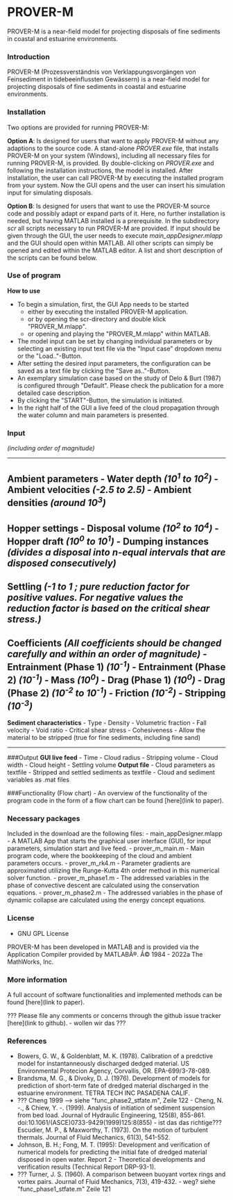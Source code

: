 # PROVER-M
PROVER-M is a near-field model for projecting disposals of fine sediments in coastal and estuarine environments.

### Introduction

PROVER-M (Prozessverständnis von Verklappungsvorgängen von Feinsediment in tidebeeinflussten Gewässern) is a near-field model for projecting disposals of fine sediments in coastal and estuarine environments.

### Installation

Two options are provided for running PROVER-M:

**Option A**: Is designed for users that want to apply PROVER-M without any adaptions to the source code. A stand-alone _PROVER.exe_ file, that installs PROVER-M on your system (Windows), including all necessary files for running PROVER-M, is provided. By double-clicking on _PROVER.exe_ and following the installation instructions, the model is installed. After installation, the user can call PROVER-M by executing the installed program from your system. Now the GUI opens and the user can insert his simulation input for simulating disposals.

**Option B**: Is designed for users that want to use the PROVER-M source code and possibly adapt or expand parts of it. Here, no further installation is needed, but having MATLAB installed is a prerequisite. In the subdirectory _scr_ all scripts necessary to run PROVER-M are provided. If input should be given through the GUI, the user needs to execute _main_appDesigner.mlapp_ and the GUI should open within MATLAB. All other scripts can simply be opened and edited within the MATLAB editor. A list and short description of the scripts can be found below.

### Use of program

**How to use**
* To begin a simulation, first, the GUI App needs to be started 
	* either by executing the installed PROVER-M application.
	* or by opening the scr-directory and double klick "PROVER_M.mlapp".
	* or opening and playing the "PROVER_M.mlapp" within MATLAB. 
* The model input can be set by changing individual parameters or by selecting an existing input text file via the "Input case" dropdown menu or the "Load.."-Button.
* After setting the desired input parameters, the configuration can be saved as a text file by clicking the "Save as.."-Button. 
* An exemplary simulation case based on the study of Delo & Burt (1987) is configured through "Default". Please check the publication for a more detailed case description.
* By clicking the "START"-Button, the simulation is initiated.
* In the right half of the GUI a live feed of the cloud propagation through the water column and main parameters is presented.

### Input

*(including order of magnitude)*

---

**Ambient parameters**
	- Water depth 			*(10<sup>1</sup> to 10<sup>2</sup>)*
	- Ambient velocities		*(-2.5 to 2.5)*
	- Ambient densities		*(around 10<sup>3</sup>)*
---	
**Hopper settings**
	- Disposal volume		*(10<sup>2</sup> to 10<sup>4</sup>)*
	- Hopper draft			*(10<sup>0</sup> to 10<sup>1</sup>)*
	- Dumping instances *(divides a disposal into n-equal intervals that are disposed consecutively)*
---	
**Settling**			*(-1 to 1 ; pure reduction factor for positive values. For negative values the reduction factor is based on the critical shear stress.)*
---
**Coefficients** *(All coefficients should be changed carefully and within an order of magnitude)*
	- Entrainment 	(Phase 1)	*(10<sup>-1</sup>)*
	- Entrainment 	(Phase 2)	*(10<sup>-1</sup>)*
	- Mass				*(10<sup>0</sup>)*
	- Drag 		(Phase 1)	*(10<sup>0</sup>)*
	- Drag 		(Phase 2)	*(10<sup>-2</sup> to 10<sup>-1</sup>)*
	- Friction			*(10<sup>-2</sup>)*
	- Stripping			*(10<sup>-3</sup>)*
---
**Sediment characteristics**
	- Type
	- Density
	- Volumetric fraction
	- Fall velocity
	- Void ratio
	- Critical shear stress
	- Cohesiveness
	- Allow the material to be stripped (true for fine sediments, including fine sand)

--- 

###Output
**GUI live feed**
	- Time
	- Cloud radius
	- Stripping volume
	- Cloud width
	- Cloud height
	- Settling volume
**Output file**
	- Cloud parameters as textfile
	- Stripped and settled sediments as textfile
	- Cloud and sediment variables as .mat files



###Functionality (Flow chart)
	\- An overview of the functionality of the program code in the form of a flow chart can be found \[here](link to paper).

### Necessary packages

Included in the download are the following files:
	\- main_appDesigner.mlapp
		\- A MATLAB App that starts the graphical user interface (GUI), for input parameters, simulation start and live feed.
	\- prover_m_main.m
		\- Main program code, where the bookkeeping of the cloud and ambient parameters occurs.
	\- prover_m_rk4.m
		\- Parameter gradients are approximated utilizing the Runge-Kutta 4th order method in this numerical solver function.
	\- prover_m_phase1.m
		\- The addressed variables in the phase of convective descent are calculated using the conservation equations.
	\- prover_m_phase2.m
		\- The addressed variables in the phase of dynamic collapse are calculated using the energy concept equations. 

### License

* GNU GPL License

PROVER-M has been developed in MATLAB and is provided via the Application Compiler provided by MATLABÂ®. Â© 1984 - 2022a The MathWorks, Inc.

### More information

A full account of software functionalities and implemented methods can be found \[here](link to paper).

??? Please file any comments or concerns through the github issue tracker \[here](link to github).
	\- wollen wir das ???

### References

* Bowers, G. W., & Goldenblatt, M. K. (1978). Calibration of a predctive model for instantanneously discharged dedged material. US Environmental Protecion Agency, Corvallis, OR. EPA-699/3-78-089.
* Brandsma, M. G., & Divoky, D. J. (1976). Development of models for prediction of short-term fate of dredged material discharged in the estuarine environment. TETRA TECH INC PASADENA CALIF.
* ??? Cheng 1999 --> siehe "func_phase2_stfate.m", Zeile 122
  		\- Cheng, N. -., & Chiew, Y. -. (1999). Analysis of initiation of sediment suspension from bed load. Journal of Hydraulic Engineering, 125(8), 855-861. doi:10.1061/(ASCE)0733-9429(1999)125:8(855)			- ist das das richtige???
  Escudier, M. P., & Maxworthy, T. (1973). On the motion of turbulent thermals. Journal of Fluid Mechanics, 61(3), 541-552.
* Johnson, B. H.; Fong, M. T. (1995): Development and verification of numerical models for predicting the initial fate of dredged material disposed in open water. Report 2 - Theoretical developments and verification results (Technical Report DRP-93-1).
* ??? Turner, J. S. (1960). A comparison between buoyant vortex rings and vortex pairs. Journal of Fluid Mechanics, 7(3), 419-432.
  		\- weg? siehe "func_phase1_stfate.m" Zeile 121
  			
